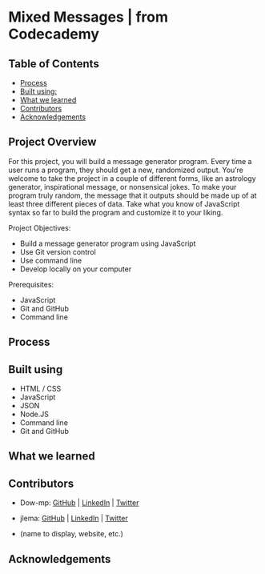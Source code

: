 # Mixed Messages | from Codecademy

## Table of Contents

- [Process](#process)
- [Built using:](#built-using)
- [What we learned](#what-we-learned)
- [Contributors](#contributors)
- [Acknowledgements](#acknowledgements)

## Project Overview

For this project, you will build a message generator program. Every time a user runs a program, they should get a new, randomized output. You’re welcome to take the project in a couple of different forms, like an astrology generator, inspirational message, or nonsensical jokes. To make your program truly random, the message that it outputs should be made up of at least three different pieces of data. Take what you know of JavaScript syntax so far to build the program and customize it to your liking.

Project Objectives:

- Build a message generator program using JavaScript
- Use Git version control
- Use command line
- Develop locally on your computer

Prerequisites:

- JavaScript
- Git and GitHub
- Command line

## Process

## Built using

- HTML / CSS
- JavaScript
- JSON
- Node.JS
- Command line
- Git and GitHub

## What we learned

## Contributors

- Dow-mp: [GitHub](www.github.com/dow-mp) | [LinkedIn](https://www.linkedin.com/in/danielle-petrides-0b053920/) | [Twitter](https://twitter.com/danimitchp)

- jlema: [GitHub](https://github.com/jlema) | [LinkedIn](https://www.linkedin.com/in/juanlema/) | [Twitter](https://twitter.com/wisdomjuice)

- (name to display, website, etc.)

## Acknowledgements
